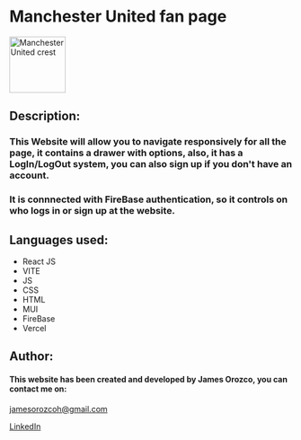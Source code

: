 # Manchester United fan page

<img src="https://res.cloudinary.com/dsrxguglp/image/upload/v1711690157/Man%20United%20crest.png" alt="Manchester United crest" width="100">

## Description:

### This Website will allow you to navigate responsively for all the page, it contains a drawer with options, also, it has a LogIn/LogOut system, you can also sign up if you don't have an account.

### It is connnected with FireBase authentication, so it controls on who logs in or sign up at the website.

## Languages used:

- React JS
- VITE
- JS
- CSS
- HTML
- MUI
- FireBase
- Vercel

## Author:

#### This website has been created and developed by James Orozco, you can contact me on:

jamesorozcoh@gmail.com

[LinkedIn](https://www.linkedin.com/in/james-orozco-922712291/)
